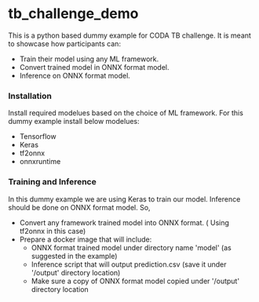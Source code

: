 # tb_challenge_demo
This is a python based dummy example for CODA TB challenge. It is meant to showcase how participants can:
  - Train their model using any ML framework.
  - Convert trained model in ONNX format model.
  - Inference on ONNX format model.

### Installation
Install required modelues based on the choice of ML framework. For this dummy example install below modelues:
  - Tensorflow
  - Keras
  - tf2onnx
  - onnxruntime

### Training and Inference
In this dummy example we are using Keras to train our model. Inference should be done on ONNX format model. So,
  - Convert any framework trained model into ONNX format. ( Using tf2onnx in this case)
  - Prepare a docker image that will include:
    - ONNX format trained model under directory name 'model' (as suggested in the example)
    - Inference script that will output prediction.csv (save it under '/output' directory location)
    - Make sure a copy of ONNX format model copied under '/output' directory location
